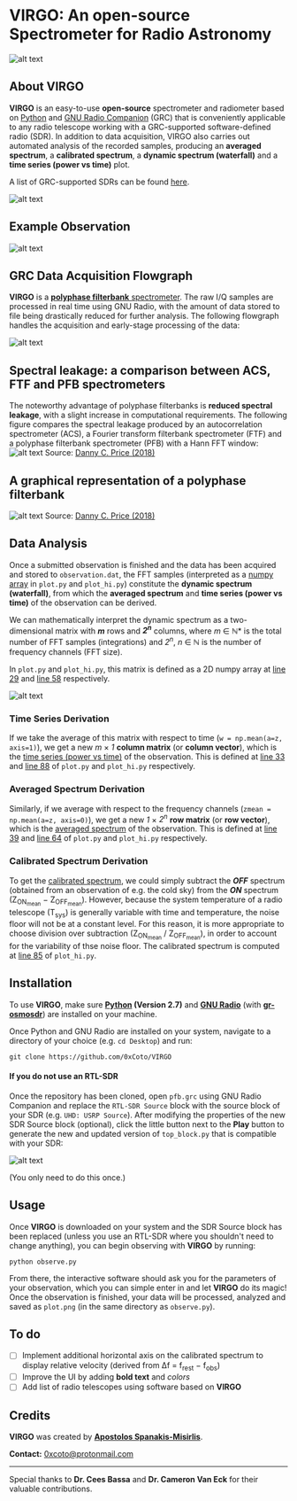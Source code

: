 # VIRGO: An open-source Spectrometer for Radio Astronomy
![alt text](https://i.imgur.com/PR2wpse.png "VIRGO Spectrometer")

## About VIRGO
**VIRGO** is an easy-to-use **open-source** spectrometer and radiometer based on [Python](https://www.python.org) and [GNU Radio Companion](https://wiki.gnuradio.org/index.php/GNURadioCompanion) (GRC) that is conveniently applicable to any radio telescope working with a GRC-supported software-defined radio (SDR). In addition to data acquisition, VIRGO also carries out automated analysis of the recorded samples, producing an **averaged spectrum**, a **calibrated spectrum**, a **dynamic spectrum (waterfall)** and a **time series (power vs time)** plot.

A list of GRC-supported SDRs can be found [here](https://wiki.gnuradio.org/index.php/Hardware).

![alt text](https://i.imgur.com/zS5ZjK0.png)

## Example Observation
![alt text](https://i.imgur.com/rReMOdM.png "Example Observation")

## GRC Data Acquisition Flowgraph
**VIRGO** is a [**polyphase filterbank** spectrometer](https://arxiv.org/abs/1607.03579). The raw I/Q samples are processed in real time using GNU Radio, with the amount of data stored to file being drastically reduced for further analysis. The following flowgraph handles the acquisition and early-stage processing of the data:

![alt text](https://i.imgur.com/2Xp8qnZ.png "Data Acquisition Flowgraph")

## Spectral leakage: a comparison between ACS, FTF and PFB spectrometers
The noteworthy advantage of polyphase filterbanks is **reduced spectral leakage**, with a slight increase in computational requirements. The following figure compares the spectral leakage produced by an autocorrelation spectrometer (ACS), a Fourier transform filterbank spectrometer (FTF) and a polyphase filterbank spectrometer (PFB) with a Hann FFT window:
![alt text](https://i.imgur.com/e5TwE3w.png "Spectrometer comparison regarding spectral leakage")
Source: [Danny C. Price (2018)](https://arxiv.org/abs/1607.03579)

## A graphical representation of a polyphase filterbank
![alt text](https://i.imgur.com/HUFTmTh.png)
Source: [Danny C. Price (2018)](https://arxiv.org/abs/1607.03579)

## Data Analysis
Once a submitted observation is finished and the data has been acquired and stored to `observation.dat`, the FFT samples (interpreted as a [numpy array](https://docs.scipy.org/doc/numpy/reference/generated/numpy.array.html) in `plot.py` and `plot_hi.py`) constitute the **dynamic spectrum (waterfall)**, from which the **averaged spectrum** and **time series (power vs time)** of the observation can be derived.

We can mathematically interpret the dynamic spectrum as a two-dimensional matrix with ***m*** rows and ***2<sup>n</sup>*** columns, where *m* ∈ ℕ\* is the total number of FFT samples (integrations) and *2<sup>n</sup>*, *n* ∈ ℕ is the number of frequency channels (FFT size).

In `plot.py` and `plot_hi.py`, this matrix is defined as a 2D numpy array at [line 29](https://github.com/0xCoto/VIRGO/blob/master/plot.py#L29) and [line 58](https://github.com/0xCoto/VIRGO/blob/master/plot_hi.py#L58) respectively.

![alt text](https://i.imgur.com/JksgAav.png)

### Time Series Derivation
If we take the average of this matrix with respect to time (`w = np.mean(a=z, axis=1)`), we get a new *m* × *1* **column matrix** (or **column vector**), which is the <ins>time series (power vs time)</ins> of the observation. This is defined at [line 33](https://github.com/0xCoto/VIRGO/blob/master/plot.py#L33) and [line 88](https://github.com/0xCoto/VIRGO/blob/master/plot_hi.py#L88) of `plot.py` and `plot_hi.py` respectively.

### Averaged Spectrum Derivation
Similarly, if we average with respect to the frequency channels (`zmean = np.mean(a=z, axis=0)`), we get a new *1* × *2<sup>n</sup>* **row matrix** (or **row vector**), which is the <ins>averaged spectrum</ins> of the observation. This is defined at [line 39](https://github.com/0xCoto/VIRGO/blob/master/plot.py#L39) and [line 64](https://github.com/0xCoto/VIRGO/blob/master/plot_hi.py#L64) of `plot.py` and `plot_hi.py` respectively.

### Calibrated Spectrum Derivation
To get the <ins>calibrated spectrum</ins>, we could simply subtract the ***OFF*** spectrum (obtained from an observation of e.g. the cold sky) from the ***ON*** spectrum (Z<sub>ON<sub>mean</sub></sub> − Z<sub>OFF<sub>mean</sub></sub>). However, because the system temperature of a radio telescope (T<sub>sys</sub>) is generally variable with time and temperature, the noise floor will not be at a constant level. For this reason, it is more appropriate to choose division over subtraction (Z<sub>ON<sub>mean</sub></sub> / Z<sub>OFF<sub>mean</sub></sub>), in order to account for the variability of thse noise floor. The calibrated spectrum is computed at [line 85](https://github.com/0xCoto/VIRGO/blob/master/plot_hi.py#L85) of `plot_hi.py`.

## Installation
To use **VIRGO**, make sure **[Python](https://www.python.org/) (Version 2.7)** and **[GNU Radio](https://wiki.gnuradio.org/index.php/InstallingGR)** (with **[gr-osmosdr](https://osmocom.org/projects/gr-osmosdr/wiki)**) are installed on your machine.

Once Python and GNU Radio are installed on your system, navigate to a directory of your choice (e.g. `cd Desktop`) and run:

```
git clone https://github.com/0xCoto/VIRGO
```

#### If you do not use an RTL-SDR
Once the repository has been cloned, open `pfb.grc` using GNU Radio Companion and replace the `RTL-SDR Source` block with the  source block of your SDR (e.g. `UHD: USRP Source`). After modifying the properties of the new SDR Source block (optional), click the little button next to the **Play** button to generate the new and updated version of `top_block.py` that is compatible with your SDR:

![alt text](https://i.imgur.com/F16haLm.png)

(You only need to do this once.)

## Usage
Once **VIRGO** is downloaded on your system and the SDR Source block has been replaced (unless you use an RTL-SDR where you shouldn't need to change anything), you can begin observing with **VIRGO** by running:

```
python observe.py
```

From there, the interactive software should ask you for the parameters of your observation, which you can simple enter in and let **VIRGO** do its magic! Once the observation is finished, your data will be processed, analyzed and saved as `plot.png` (in the same directory as `observe.py`).

## To do
- [ ] Implement additional horizontal axis on the calibrated spectrum to display relative velocity (derived from Δf = f<sub>rest</sub> − f<sub>obs</sub>)
- [ ] Improve the UI by adding **bold text** and *colors*
- [ ] Add list of radio telescopes using software based on **VIRGO**

## Credits
**VIRGO** was created by **[Apostolos Spanakis-Misirlis](https://www.github.com/0xCoto/)**.

**Contact:** [0xcoto@protonmail.com](mailto:0xcoto@protonmail.com)

---

Special thanks to **Dr. Cees Bassa** and **Dr. Cameron Van Eck** for their valuable contributions.
